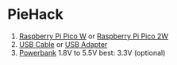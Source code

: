 # PieHack
1. [Raspberry Pi Pico W](https://www.waveshare.com/product/raspberry-pi/boards-kits/raspberry-pi-pico-cat/raspberry-pi-pico-w.htm?sku=23108) or [Raspberry Pi Pico 2W](https://www.waveshare.com/product/raspberry-pi/boards-kits/raspberry-pi-pico-3/raspberry-pi-pico-2-w.htm?sku=29439)
2. [USB Cable](https://www.raspberrypi.com/products/usb-a-male-to-micro-usb-male-cable/) or [USB Adapter](https://www.raspberrypi.com/products/usb-b-to-usb-c-adapter/)
3. [Powerbank](https://www.amazon.com/Anker-Powercore-5000-mAh-Powerbank-A1109G11/dp/B01CU1EC6Y) 1.8V to 5.5V best: 3.3V (optional)
